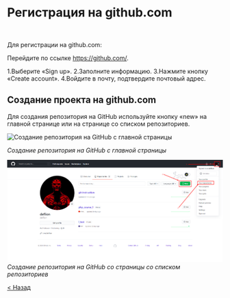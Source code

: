 # **Регистрация на github.com**

<br>

Для регистрации на github.com:

Перейдите по ссылке https://github.com/.

1.Выберите «Sign up».
2.Заполните информацию.
3.Нажмите кнопку «Create account».
4.Войдите в почту, подтвердите почтовый адрес.

## **Создание проекта на github.com** 

Для создания репозитория на GitHub используйте кнопку «new» на главной странице или на странице со списком репозиториев.

![](https://lms.skillfactory.ru/assets/courseware/v1/da3e8df2fdc827d540d6e8cae9a5fb41/asset-v1:SkillFactory+PHP-3.0+2020+type@asset+block/PHP.5.6.2.png "Создание репозитория на GitHub c главной страницы")

*Создание репозитория на GitHub c главной страницы*

![](https://raw.githubusercontent.com/deflion/git-instruction/main/img/git-account.png "Создание репозитория на GitHub со страницы со списком репозиториев")
*Создание репозитория на GitHub со страницы со списком репозиториев*

[< Назад](https://github.com/deflion/git-instruction#регистрация-на-githubcom)